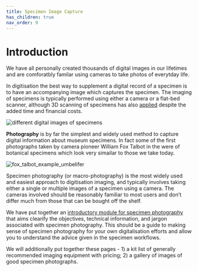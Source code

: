 ```yaml
---
title: Specimen Image Capture
has_children: true
nav_order: 9
---
```


# Introduction
We have all personally created thousands of digital images in our lifetimes and are comforatbly familar using cameras to take photos of everytday life.

In digitisation the best way to supplement a digital record of a specimen is to have an accompanying image which captures the specimen. The imaging of specimens is typically performed using either a camera or a flat-bed scanner, although 3D scanning of specimens has also [applied]() despite the added time and financial costs.

![different digital images of specimens](https://github.com/lmfrench/lmfrench.github.io/blob/main/images/different_image_types.png)

**Photography** is by far the simplest and widely used method to capture digital information about museum specimens. In fact some of the first photographs taken by camera pioneer William Fox Talbot in the were of botanical specimens which look very simailar to those we take today.

![fox_talbot_example_umbelifer](https://github.com/lmfrench/lmfrench.github.io/blob/main/images/umbelifer_fox_talbot.jpg)

Specimen photography (or macro-photography) is the most widely used and easiest approach to digitisation imaging, and typically involves taking either a single or multiple images of a specimen using a camera. The cameras involved should be reasonably familiar to most users and don’t differ much from those that can be bought off the shelf.  

We have put together an [introductory module for specimen photography](https://lmfrench.github.io/SpecimenImageCapture/photographymodule.html) that aims clearify the objectives, technical information, and jargon associated with specimen photography. This should be a guide to making sense of specimen photography for your own digitalisation efforts and allow you to understand the advice given in the specimen workflows.

We will additionally put together these pages - 1) a kit list of generally recommended imaging equipment with pricing; 2) a gallery of images of good specimen photographs. 

